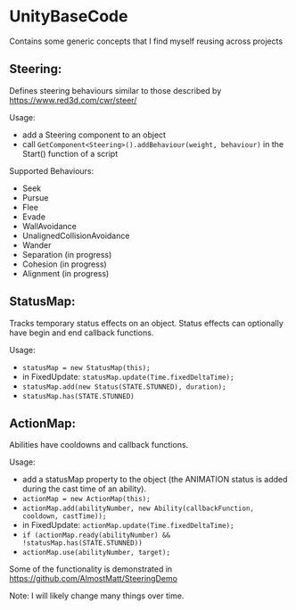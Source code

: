 # UnityBaseCode
Contains some generic concepts that I find myself reusing across projects

## Steering:
Defines steering behaviours similar to those described by https://www.red3d.com/cwr/steer/

Usage:
* add a Steering component to an object
* call `GetComponent<Steering>().addBehaviour(weight, behaviour)` in the Start() function of a script

Supported Behaviours:
* Seek
* Pursue
* Flee
* Evade
* WallAvoidance
* UnalignedCollisionAvoidance
* Wander
* Separation (in progress)
* Cohesion (in progress)
* Alignment (in progress)

## StatusMap:
Tracks temporary status effects on an object. Status effects can optionally have begin and end callback functions.

Usage:
* `statusMap = new StatusMap(this);`
* in FixedUpdate: `statusMap.update(Time.fixedDeltaTime);`
* `statusMap.add(new Status(STATE.STUNNED), duration);`
* `statusMap.has(STATE.STUNNED)`

## ActionMap:
Abilities have cooldowns and callback functions.

Usage:
* add a statusMap property to the object (the ANIMATION status is added during the cast time of an ability).
* `actionMap = new ActionMap(this);`
* `actionMap.add(abilityNumber, new Ability(callbackFunction, cooldown, castTime));`
* in FixedUpdate: `actionMap.update(Time.fixedDeltaTime);`
* `if (actionMap.ready(abilityNumber) && !statusMap.has(STATE.STUNNED))`
* `actionMap.use(abilityNumber, target);`


Some of the functionality is demonstrated in https://github.com/AlmostMatt/SteeringDemo

Note: I will likely change many things over time.
